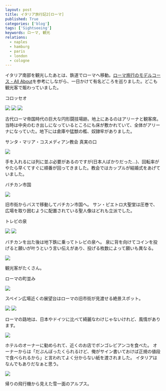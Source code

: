 ```yaml
---
layout: post
title: イタリア旅行記2[ローマ]
published: True
categories: ['blog']
tags: ['Sightseeing']
keywords: ローマ, 観光
relations:
  - naples
  - hamburg
  - paris
  - london
  - cologne
---
```


イタリア南部を観光したあとは、鉄道でローマへ移動。[ローマ旅行のモデルコース - All About](http://allabout.co.jp/gm/gc/7407/)を参考にしながら、一日かけて有名どころを巡りました。どこも観光客で賑わっていました。

<p class="injection-center">コロッセオ</p>

<img src="/assets/img/blog_roma01.jpg" class="image-on-frame" />

<img src="/assets/img/blog_roma02.jpg" class="image-on-frame" />

<img src="/assets/img/blog_roma03.jpg" class="image-on-frame" />

古代ローマ帝国時代の巨大な円形闘技場跡。地上にあるのはアリーナと観客席。当時は中央のむき出しになっているところにも床が敷かれていて、全体がアリーナになっていた。地下には倉庫や猛獣の檻、奴隷牢がありました。

<p class="injection-center">サンタ・マリア・コスメディアン教会 真実の口</p>

<img src="/assets/img/blog_roma11.jpg" class="image-on-frame" />

手を入れるには列に並ぶ必要があるのですが(日本人ばかりだった...)、回転率がやたら早くてすぐに順番が回ってきました。教会ではカップルが結婚式をあげていました。

<p class="injection-center">バチカン市国</p>

<img src="/assets/img/blog_roma31.jpg" class="image-on-frame" />

旧市街からバスで移動してバチカン市国へ。
サン・ピエトロ大聖堂は圧巻で、広場を取り囲むように配置されている聖人像はどれも立派でした。

<p class="injection-center">トレビの泉</p>

<img src="/assets/img/blog_roma21.jpg" class="image-on-frame" />

<img src="/assets/img/blog_roma22.jpg" class="image-on-frame" />

バチカンを出た後は地下鉄に乗ってトレビの泉へ。
泉に背を向けてコインを投げると願いが叶うという言い伝えがあり、投げる枚数によって願いも異なる。

<img src="/assets/img/blog_roma23.jpg" class="image-on-frame" />

観光客がたくさん。

<p class="injection-center">ローマの町並み</p>

<img src="/assets/img/blog_roma41.jpg" class="image-on-frame" />

スペイン広場近くの展望台はローマの旧市街が見渡せる絶景スポット。

<img src="/assets/img/blog_roma42.jpg" class="image-on-frame" />

<img src="/assets/img/blog_roma43.jpg" class="image-on-frame" />

ローマの路地は、日本やドイツに比べて綺麗なわけじゃないけれど、風情があります。

<img src="/assets/img/blog_roma44.jpg" class="image-on-frame" />

ホテルのオーナーに勧められて、近くのお店でボンゴレビアンコを食べた。
オーナーからは「だぶんぼったくられるけど、俺がサイン書いておけば正規の値段で食べられるから」と言われてよく分からない紙を渡されました。
イタリアはなんでもありだなぁと思う。

<img src="/assets/img/blog_roma51.jpg" class="image-on-frame" />

帰りの飛行機から見えた雪一面のアルプス。
